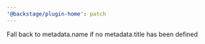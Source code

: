 ```yaml
---
'@backstage/plugin-home': patch
---
```


Fall back to metadata.name if no metadata.title has been defined

